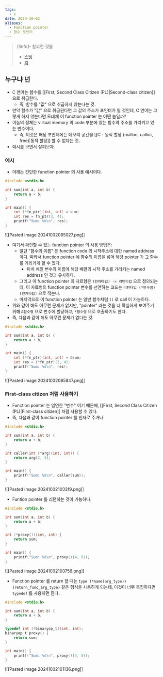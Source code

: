 ```yaml
---
tags:
  - c
date: 2024-10-02
aliases:
  - Function pointer
  - 함수 포인터
---
```

> [!info]- 참고한 것들
> - [스댕](https://stackoverflow.com/a/840504)
> - [긱](https://www.geeksforgeeks.org/function-pointer-in-c/)

## 누구냐 넌

- C 언어는 함수를 [[First, Second Class Citizen (PL)|Second-class citizen]] 으로 취급한다.
	- 즉, 함수를 "값" 으로 취급하지 않는다는 것.
- 만약 함수가 "값" 으로 취급된다면 그 값의 주소가 포인터가 될 것인데, C 언어는 그렇게 하지 않는다면 도대체 이 function pointer 는 어떤 놈일까?
- 이놈의 정체는 virtual memory 의 code 부분에 있는 함수의 주소를 가리키고 있는 변수이다.
	- 즉, 이것은 해당 포인터에는 메모리 공간을 [[C - 동적 할당 (malloc, calloc, free)|동적 할당]] 할 수 없다는 것.
- 예시를 보면서 살펴보자.

### 예시

- 아래는 간단한 function pointer 의 사용 예시이다.

```c
#include <stdio.h>

int sum(int a, int b) {
	return a + b;
}

int main() {
	int (*fn_ptr)(int, int) = sum;
	int res = fn_ptr(3, 4);
	printf("Sum: %d\n", res);
}
```

![[Pasted image 20241002095027.png]]

- 여기서 확인할 수 있는 function pointer 의 사용 방법은:
	- 일단 "함수의 이름" 은 function code 의 시작주소에 대한 named address 이다. 따라서 function pointer 에 함수의 이름을 넣어 해당 pointer 가 그 함수를 가리키게 할 수 있다.
		- 마치 배열 변수의 이름이 해당 배열의 시작 주소를 가리키는 named address 인 것과 유사하다.
	- 그리고 이 function pointer 의 자료형은 `(인자타입) -> 리턴타입` 으로 정의되는데, 이 자료형의 function pointer 변수를 선언하는 코드는 `리턴타입 (*변수명)(인자타입)` 으로 적는다.
	- 마지막으로 이 function pointer 는 일반 함수처럼 `()` 로 call 이 가능하다.
- 위와 같이 해도 아무런 문제가 없지만, "pointer" 라는 것을 더 확실하게 보여주기 위해 `&함수명` 으로 변수에 할당하고, `*함수명` 으로 호출하기도 한다.
- 즉, 다음과 같이 해도 아무런 문제가 없다는 것.

```c {8-9}
#include <stdio.h>

int sum(int a, int b) {
	return a + b;
}

int main() {
	int (*fn_ptr)(int, int) = &sum;
	int res = (*fn_ptr)(3, 4);
	printf("Sum: %d\n", res);
}
```

![[Pasted image 20241002095847.png]]

### First-class citizen 처럼 사용하기

- Function pointer 는 엄연한 "변수" 이기 때문에, [[First, Second Class Citizen (PL)|First-class citizen]] 처럼 사용할 수 있다.
- 즉, 다음과 같이 function pointer 를 인자로 주거나

```c {7-9}
#include <stdio.h>

int sum(int a, int b) {
	return a + b;
}

int caller(int (*arg)(int, int)) {
	return arg(2, 3);
}

int main() {
	printf("Sum: %d\n", caller(sum));
}
```

![[Pasted image 20241002100319.png]]

- Funtion pointer 를 리턴하는 것이 가능하다.

```c {7-9}
#include <stdio.h>

int sum(int a, int b) {
	return a + b;
}

int (*proxy())(int, int) {
	return sum;
}

int main() {
	printf("Sum: %d\n", proxy()(4, 5));
}
```

![[Pasted image 20241002100756.png]]

- Function pointer 를 return 할 때는 `type (*name(arg_type))(return_func_arg_type)` 같은 형식을 사용하게 되는데, 이것이 너무 복잡하다면 `typedef` 를 사용하면 된다.

```c {7-10}
#include <stdio.h>

int sum(int a, int b) {
	return a + b;
}

typedef int (*binaryop_t)(int, int);
binaryop_t proxy() {
	return sum;
}

int main() {
	printf("Sum: %d\n", proxy()(4, 5));
}
```

![[Pasted image 20241002101136.png]]